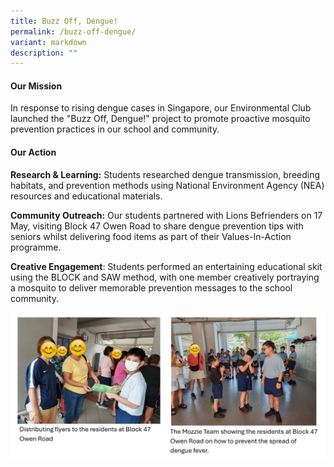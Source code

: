 ```yaml
---
title: Buzz Off, Dengue!
permalink: /buzz-off-dengue/
variant: markdown
description: ""
---
```

#### Our Mission

In response to rising dengue cases in Singapore, our Environmental Club launched the "Buzz Off, Dengue!" project to promote proactive mosquito prevention practices in our school and community.

#### Our Action

**Research & Learning:** Students researched dengue transmission, breeding habitats, and prevention methods using National Environment Agency (NEA) resources and educational materials.

**Community Outreach:** Our students partnered with Lions Befrienders on 17 May, visiting Block 47 Owen Road to share dengue prevention tips with seniors whilst delivering food items as part of their Values-In-Action programme. 

**Creative Engagement**: Students performed an entertaining educational skit using the BLOCK and SAW method, with one member creatively portraying a mosquito to deliver memorable prevention messages to the school community.

![](/images/CoCurricularActivities/Environmental%20Club/CCE08.jpg)
